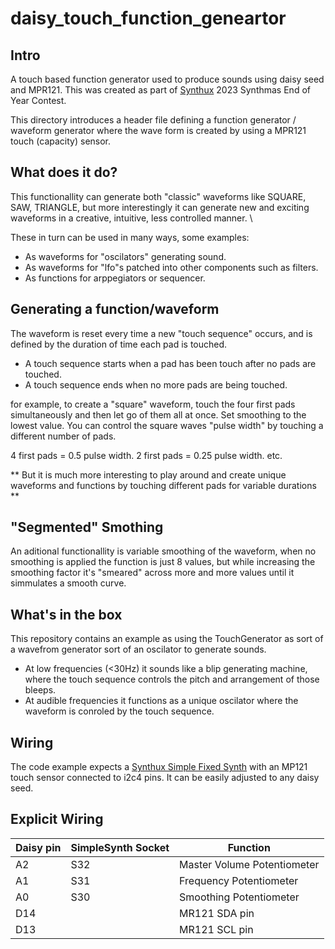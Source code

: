 # daisy_touch_function_geneartor

## Intro
A touch based function generator used to produce sounds using daisy seed and MPR121.
This was created as part of [Synthux](https://www.synthux.academy/) 2023 Synthmas End of Year Contest.

This directory introduces a header file defining a function generator / waveform generator where the wave form is created by using a MPR121 touch (capacity) sensor.

## What does it do?
This functionallity can generate both "classic" waveforms like SQUARE, SAW, TRIANGLE, but more interestingly it can generate new and exciting waveforms in a creative, intuitive, less controlled manner. \

These in turn can be used in many ways, some examples:
- As waveforms for "oscilators" generating sound.
- As waveforms for "lfo"s patched into other components such as filters.
- As functions for arppegiators or sequencer.

## Generating a function/waveform

The waveform is reset every time a new "touch sequence" occurs, and is defined by the duration of time each pad is touched.

- A touch sequence starts when a pad has been touch after no pads are touched.
- A touch sequence ends when no more pads are being touched.

for example, to create a "square" waveform, touch the four first pads simultaneously and then let go of them all at once.
Set smoothing to the lowest value.
You can control the square waves "pulse width" by touching a different number of pads.

4 first pads = 0.5 pulse width.
2 first pads = 0.25 pulse width.
etc.

** But it is much more interesting to play around and create unique waveforms and functions by touching different pads for variable durations **

## "Segmented" Smothing
An aditional functionallity is variable smoothing of the waveform, when no smoothing is applied the function is just 8 values, but while increasing the smoothing factor it's "smeared" across more and more values until it simmulates a smooth curve.


## What's in the box
This repository contains an example as using the TouchGenerator as sort of a wavefrom generator sort of an oscilator to generate sounds.

- At low frequencies (<30Hz) it sounds like a blip generating machine, where the touch sequence controls the pitch and arrangement of those bleeps.
- At audible frequencies it functions as a unique oscilator where the waveform is conroled by the touch sequence.

## Wiring
The code example expects a [Synthux Simple Fixed Synth](https://www.synthux.academy/shop/kit-simple-fix) with an MP121 touch sensor connected to i2c4 pins. It can be easily adjusted to any daisy seed.

## Explicit Wiring
| Daisy pin | SimpleSynth Socket | Function
|-----------|--------------------|---------
|    A2     |        S32         |  Master Volume Potentiometer
|    A1     |        S31         |  Frequency Potentiometer
|    A0     |        S30         |  Smoothing Potentiometer
|    D14    |                    |  MR121 SDA pin
|    D13    |                    |  MR121 SCL pin
